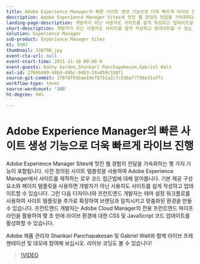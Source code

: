 ```yaml
---
title: Adobe Experience Manager의 빠른 사이트 생성 기능으로 더욱 빠르게 라이브 진행
description: Adobe Experience Manager Sites에 멋진 웹 경험의 전달을 가속화하는 몇 가지 기능이 포함됩니다. 사전 정의된 사이트 템플릿을 사용하여 Adobe Experience Manager에서 사이트를 제작하는 로우 코드 접근법에 대해 알아봅니다. 기본 제공 구성 요소와 페이지 템플릿을 사용하면 개발자가 아닌 사용자도 사이트를 쉽게 작성하고 업데이트할 수 있습니다. 그런 다음 디자이너와 프런트엔드 개발자는 테마 설정 워크플로를 사용하여 사이트 템플릿을 추가로 확장하여 브랜딩과 일치시키고 맞춤화된 환경을 만들 수 있습니다. 프런트엔드 개발자는 Adobe Cloud Manager의 전용 프런트엔드 파이프라인을 활용하여 몇 초 만에 라이브 환경에 대한 CSS 및 JavaScript 코드 업데이트를 활성화할 수 있습니다.
landing-page-description: 개발자가 아닌 사용자도 사이트를 쉽게 작성하고 업데이트할 수 있는 사전 정의된 사이트 템플릿을 사용하여 AEM에서 사이트를 만드는 방법에 대해 알아봅니다.
short-description: 개발자가 아닌 사용자도 사이트를 쉽게 작성하고 업데이트할 수 있는 사전 정의된 사이트 템플릿을 사용하여 AEM에서 사이트를 만드는 방법에 대해 알아봅니다.
solution: Experience Manager
sub-product: Experience Manager Sites
kt: 9397
thumbnail: 338798.jpg
event-cta-url: null
event-start-time: 2021-11-18 09:00-8
event-guests: Danny Gordon,Shankari Panchapakesan,Gabriel Walt
exl-id: 2760b900-44b0-49bc-9d63-39a459c338f1
source-git-commit: 17070f55bae19ef0751a2c7c536af7758e31affc
workflow-type: tm+mt
source-wordcount: '308'
ht-degree: 94%

---
```


# Adobe Experience Manager의 빠른 사이트 생성 기능으로 더욱 빠르게 라이브 진행

Adobe Experience Manager Sites에 멋진 웹 경험의 전달을 가속화하는 몇 가지 기능이 포함됩니다. 사전 정의된 사이트 템플릿을 사용하여 Adobe Experience Manager에서 사이트를 제작하는 로우 코드 접근법에 대해 알아봅니다. 기본 제공 구성 요소와 페이지 템플릿을 사용하면 개발자가 아닌 사용자도 사이트를 쉽게 작성하고 업데이트할 수 있습니다. 그런 다음 디자이너와 프런트엔드 개발자는 테마 설정 워크플로를 사용하여 사이트 템플릿을 추가로 확장하여 브랜딩과 일치시키고 맞춤화된 환경을 만들 수 있습니다. 프런트엔드 개발자는 Adobe Cloud Manager의 전용 프런트엔드 파이프라인을 활용하여 몇 초 만에 라이브 환경에 대한 CSS 및 JavaScript 코드 업데이트를 활성화할 수 있습니다.

Adobe 제품 관리자 Shankari Panchapakesan 및 Gabriel Walt와 함께 라이브 프레젠테이션 및 데모에 참여해 보십시오. 라이브 코딩도 볼 수 있습니다!

>[!VIDEO](https://video.tv.adobe.com/v/338798/?quality=12&learn=on)
